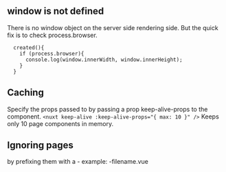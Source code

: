## window is not defined 

There is no window object on the server side rendering side. But the quick fix is to check process.browser.
```
  created(){
    if (process.browser){
      console.log(window.innerWidth, window.innerHeight);
    }
  }
```


## Caching

Specify the props passed to <keep-alive> by passing a prop keep-alive-props to the <nuxt>  component.
```<nuxt keep-alive :keep-alive-props="{ max: 10 }" />```
Keeps only 10 page components in memory.


## Ignoring pages
by prefixing them with a -
example: -filename.vue
